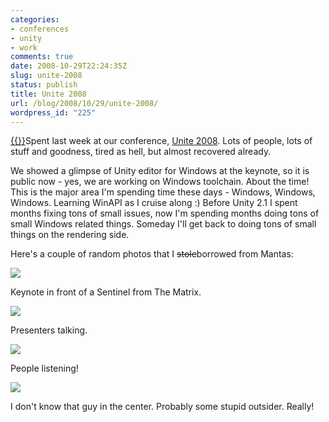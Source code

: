 ```yaml
---
categories:
- conferences
- unity
- work
comments: true
date: 2008-10-29T22:24:35Z
slug: unite-2008
status: publish
title: Unite 2008
url: /blog/2008/10/29/unite-2008/
wordpress_id: "225"
---
```


[{{<imgright src="http://aras-p.info/blog/wp-content/uploads/2008/10/unitea-150x150.jpg">}}](http://aras-p.info/blog/wp-content/uploads/2008/10/unitea.jpg)Spent last week at our conference, [Unite 2008](http://unity3d.com/unite/). Lots of people, lots of stuff and goodness, tired as hell, but almost recovered already.

We showed a glimpse of Unity editor for Windows at the keynote, so it is public now - yes, we are working on Windows toolchain. About the time! This is the major area I'm spending time these days - Windows, Windows, Windows. Learning WinAPI as I cruise along :) Before Unity 2.1 I spent months fixing tons of small issues, now I'm spending months doing tons of small Windows related things. Someday I'll get back to doing tons of small things on the rendering side.

Here's a couple of random photos that I <del>stole</del>borrowed from Mantas:

[![](http://aras-p.info/blog/wp-content/uploads/2008/10/unitec-300x199.jpg)](http://aras-p.info/blog/wp-content/uploads/2008/10/unitec.jpg)

Keynote in front of a Sentinel from The Matrix.

[![](http://aras-p.info/blog/wp-content/uploads/2008/10/united-300x199.jpg)](http://aras-p.info/blog/wp-content/uploads/2008/10/united.jpg)

Presenters talking.

[![](http://aras-p.info/blog/wp-content/uploads/2008/10/unitee-300x199.jpg)](http://aras-p.info/blog/wp-content/uploads/2008/10/unitee.jpg)

People listening!

[![](http://aras-p.info/blog/wp-content/uploads/2008/10/uniteb-300x199.jpg)](http://aras-p.info/blog/wp-content/uploads/2008/10/uniteb.jpg)

I don't know that guy in the center. Probably some stupid outsider. Really!
